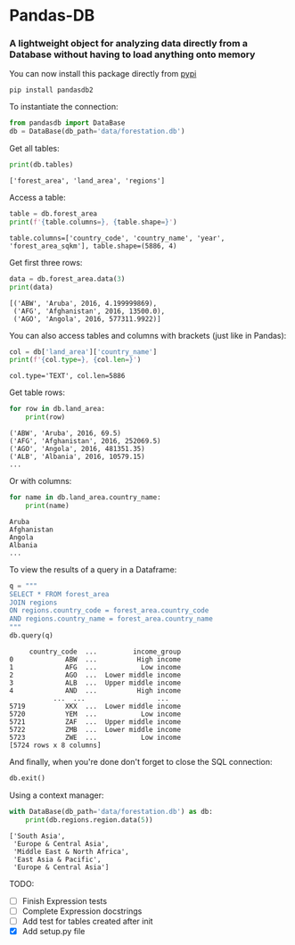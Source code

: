 # Pandas-DB

### A lightweight object for analyzing data directly from a Database without having to load anything onto memory

You can now install this package directly from [pypi](https://pypi.org/project/pandasdb2/)
```
pip install pandasdb2
```

To instantiate the connection: 
```python
from pandasdb import DataBase
db = DataBase(db_path='data/forestation.db')
```

Get all tables:
```python
print(db.tables)
```
```
['forest_area', 'land_area', 'regions']
```

Access a table:
```py
table = db.forest_area
print(f'{table.columns=}, {table.shape=}')
```
```
table.columns=['country_code', 'country_name', 'year', 'forest_area_sqkm'], table.shape=(5886, 4)
```

Get first three rows:
```py
data = db.forest_area.data(3)
print(data)
```
```
[('ABW', 'Aruba', 2016, 4.199999869),
 ('AFG', 'Afghanistan', 2016, 13500.0),
 ('AGO', 'Angola', 2016, 577311.9922)]
```

You can also access tables and columns with brackets (just like in Pandas):
```py
col = db['land_area']['country_name']
print(f'{col.type=}, {col.len=}')
```
```
col.type='TEXT', col.len=5886
```
Get table rows:
```python
for row in db.land_area:
    print(row)
```
```
('ABW', 'Aruba', 2016, 69.5)
('AFG', 'Afghanistan', 2016, 252069.5)
('AGO', 'Angola', 2016, 481351.35)
('ALB', 'Albania', 2016, 10579.15)
...
```

Or with columns:
```py
for name in db.land_area.country_name:
    print(name)
```
```
Aruba
Afghanistan
Angola
Albania
...
```

To view the results of a query in a Dataframe:
```python
q = """
SELECT * FROM forest_area
JOIN regions
ON regions.country_code = forest_area.country_code
AND regions.country_name = forest_area.country_name
"""
db.query(q)
```
```
     country_code  ...         income_group
0             ABW  ...          High income
1             AFG  ...           Low income
2             AGO  ...  Lower middle income
3             ALB  ...  Upper middle income
4             AND  ...          High income
           ...  ...                  ...
5719          XKX  ...  Lower middle income
5720          YEM  ...           Low income
5721          ZAF  ...  Upper middle income
5722          ZMB  ...  Lower middle income
5723          ZWE  ...           Low income
[5724 rows x 8 columns]
```

And finally, when you're done don't forget to close the SQL connection:
```py
db.exit()
```

Using a context manager:
```python
with DataBase(db_path='data/forestation.db') as db:
    print(db.regions.region.data(5))
```
```
['South Asia', 
 'Europe & Central Asia', 
 'Middle East & North Africa',
 'East Asia & Pacific', 
 'Europe & Central Asia']
```

TODO:
- [ ] Finish Expression tests
- [ ] Complete Expression docstrings
- [ ] Add test for tables created after init
- [x] Add setup.py file
